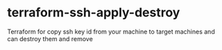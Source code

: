 # terraform-ssh-apply-destroy
Terraform for copy ssh key id from your machine to target machines and can destroy them and remove
